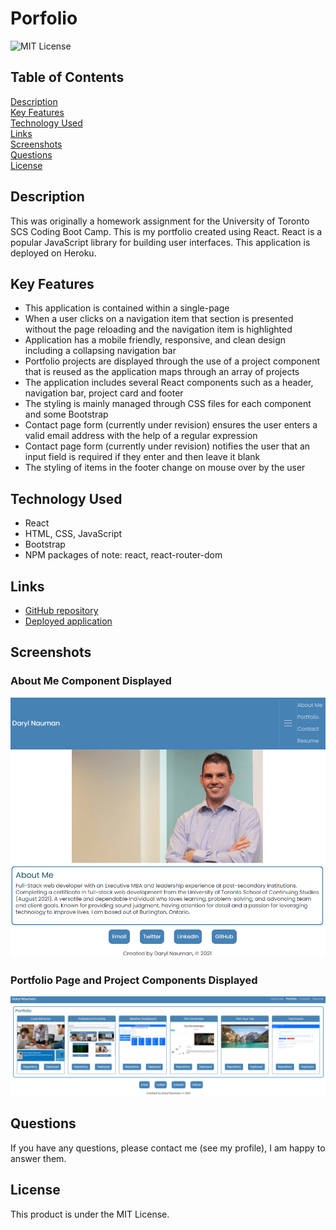 # Porfolio
![MIT License](https://img.shields.io/badge/license-MIT%20License-blue.svg)

## Table of Contents
[Description](#description) <br/>
[Key Features](#key-features) <br/>
[Technology Used](#technology-used) <br/>
[Links](#links) <br/>
[Screenshots](#screenshots) <br/>
[Questions](#questions) <br/>
[License](#license) <br/>

## Description
This was originally a homework assignment for the University of Toronto SCS Coding Boot Camp. This is my portfolio created using React. React is a popular JavaScript library for building user interfaces. This application is deployed on Heroku.

## Key Features
- This application is contained within a single-page
- When a user clicks on a navigation item that section is presented without the page reloading and the navigation item is highlighted
- Application has a mobile friendly, responsive, and clean design including a collapsing navigation bar
- Portfolio projects are displayed through the use of a project component that is reused as the application maps through an array of projects
- The application includes several React components such as a header, navigation bar, project card and footer
- The styling is mainly managed through CSS files for each component and some Bootstrap
- Contact page form (currently under revision) ensures the user enters a valid email address with the help of a regular expression
- Contact page form (currently under revision) notifies the user that an input field is required if they enter and then leave it blank
- The styling of items in the footer change on mouse over by the user

## Technology Used
- React
- HTML, CSS, JavaScript
- Bootstrap
- NPM packages of note: react, react-router-dom

## Links
- [GitHub repository](https://github.com/darylnauman/react-portfolio)
- [Deployed application](https://darylnauman.heroku.com)

## Screenshots
### About Me Component Displayed
![Screenshot of the About Me section.](./src/assets/images/react-portfolio-screenshot-01.png)
### Portfolio Page and Project Components Displayed
![Screenshot of the portfolio page and project components.](./src/assets/images/react-portfolio-screenshot-02.png)

## Questions
If you have any questions, please contact me (see my profile), I am happy to answer them.

## License
This product is under the MIT License.
